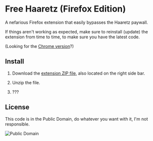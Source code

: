 # Free Haaretz (Firefox Edition)

A nefarious Firefox extension that easily bypasses the Haaretz paywall.

If things aren't working as expected, make sure to reinstall (update) the extension from time to time, to make sure you have the latest code.

(Looking for the [Chrome version](https://github.com/yuvadm/free-haaretz)?)

## Install

 1. Download the [extension ZIP file](https://github.com/yuvadm/free-haaretz-ff/archive/master.zip), also located on the right side bar.

 2. Unzip the file.

 3. ???

## License

This code is in the Public Domain, do whatever you want with it, I'm not responsible.

![Public Domain](https://i.creativecommons.org/p/mark/1.0/88x31.png)
